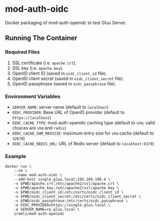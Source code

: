 # mod-auth-oidc

Docker packaging of mod-auth-openidc to test Gluu Server.

## Running The Container

### Required Files

1. SSL certificate (i.e. `apache.crt`).
2. SSL key (i.e. `apache.key`).
3. OpenID client ID (saved in `oidc_client_id` file).
4. OpenID client secret (saved in `oidc_client_secret` file).
5. OpenID passphrase (saved in `oidc_passphrase` file).

### Environment Variables

* `SERVER_NAME`: server name (default to `localhost`)
* `OIDC_PROVIDER`: Base URL of OpenID provider (default to `https://localhost`)
* `OIDC_CACHE_TYPE`: mod-auth-openidc caching type (default to `shm`; valid choices are `shm` and `redis`)
* `OIDC_CACHE_SHM_MAXSIZE`: maximum entry size for `shm` cache (default to `32678`)
* `OIDC_CACHE_REDIS_URL`: URL of Redis server (default to `localhost:6379`)

### Example

```
docker run \
    --rm \
    --name mod-auth-oidc \
    --add-host single.gluu.local:192.168.100.4 \
    -v $PWD/apache.crt:/etc/apache2/ssl/apache.crt \
    -v $PWD/apache.key:/etc/apache2/ssl/apache.key \
    -v $PWD/oidc_client_id:/etc/certs/oidc_client_id \
    -v $PWD/oidc_client_secret:/etc/certs/oidc_client_secret \
    -v $PWD/oidc_passphrase:/etc/certs/oidc_passphrase \
    -e OIDC_PROVIDER=https://single.gluu.local \
    -e SERVER_NAME=rp.gluu.local \
    iromli/mod-auth-openidc
```
